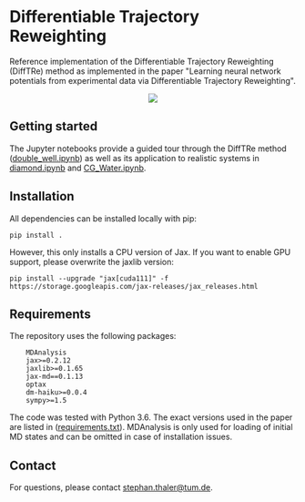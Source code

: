 # Differentiable Trajectory Reweighting

Reference implementation of the Differentiable Trajectory Reweighting (DiffTRe) 
method as implemented in the paper "Learning neural network potentials from 
experimental data via Differentiable Trajectory Reweighting".

<p align="center">
<img src="https://drive.google.com/uc?export=view&id=1cWD0uKHZ4TnqfrC0DH5feFf7d3gPhsrI">
</p>


## Getting started
The Jupyter notebooks provide a guided tour through the DiffTRe method 
([double_well.ipynb](double_well.ipynb)) as well as its application to 
realistic systems in [diamond.ipynb](diamond.ipynb) and [CG_Water.ipynb](CG_Water.ipynb).

## Installation
All dependencies can be installed locally with pip:
```
pip install .
```

However, this only installs a CPU version of Jax. If you want to enable GPU 
support, please overwrite the jaxlib version:
```
pip install --upgrade "jax[cuda111]" -f https://storage.googleapis.com/jax-releases/jax_releases.html
```

## Requirements
The repository uses the following packages:
```
    MDAnalysis
    jax>=0.2.12
    jaxlib>=0.1.65
    jax-md==0.1.13
    optax
    dm-haiku>=0.0.4
    sympy>=1.5
```
The code was tested with Python 3.6. The exact versions used in the paper 
are listed in ([requirements.txt](requirements.txt)). MDAnalysis is only used for loading of 
initial MD states and can be omitted in case of installation issues.

## Contact

For questions, please contact stephan.thaler@tum.de.

